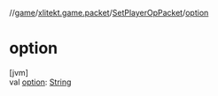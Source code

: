 //[game](../../../index.md)/[xlitekt.game.packet](../index.md)/[SetPlayerOpPacket](index.md)/[option](option.md)

# option

[jvm]\
val [option](option.md): [String](https://kotlinlang.org/api/latest/jvm/stdlib/kotlin/-string/index.html)
